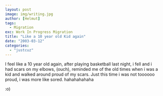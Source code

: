 ```yaml
---
layout: post
image: img/writing.jpg
author: [Helmut]
tags:
  - Migration
exc: Work In Progress Migration
title: "Like a 10 year old Kid again"
date: "2003-03-12"
categories: 
  - "justcuz"
---
```


I feel like a 10 year old again, after playing basketball last night, i fell and i had scars on my elbows, (ouch), reminded me of the old times when i was a kid and walked around proud of my scars. Just this time i was not toooooo proud, i was more like sored. hahahahahaha

:o)
